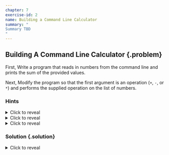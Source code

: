 ```yaml
---
chapter: 7
exercise-id: 2
name: Building a Command Line Calculator
summary: "
Summary TBD
"
---
```


## Building A Command Line Calculator {.problem}

First, Write a program that reads in numbers from the command line and prints
the sum of the provided values.

Next, Modify the program so that the first argument is an operation (`+`, `-`,
or `*`) and performs the supplied operation on the list of numbers.

### Hints
<div class="hints">

<details>
<summary>Click to reveal</summary>
<div class="details-body-outer">
<div class="details-body">
Remember that you can get the command line arguments with the `getArgs` function
from `System.Environment`. You can test programs that use `getArgs` in `ghci`
using the `withArgs` function. For example, let's write a function that prints
out all of the arguments passed in:

```haskell
printArgs :: IO ()
printArgs = getArgs >>= print
```

We can load this up in `ghci` and test it with `withArgs` by passing in a list
of the arguments that `getArgs` should return:

```haskell
λ withArgs ["hello", " ", "world"] printArgs
["hello"," ","world"]
```
</div>
</div>
</details>

<details>
<summary>Click to reveal</summary>
<div class="details-body-outer">
<div class="details-body">
You'll need to use `read` to convert the `String` values that `getArgs` returns
into numbers that you can add together.
</div>
</div>
</details>

<details>
<summary>Click to reveal</summary>
<div class="details-body-outer">
<div class="details-body">
You can pattern match while getting a value from an IO action in `do`
notation. For example, if you wanted to get the first argument, and the
remaining arguments, you can write:

```haskell
(first:rest) <- getArgs
```

Let's look at an example where we print out the first argument, then the
remaining arguments:

```haskell
printArgs :: IO ()
printArgs = do
  (first:rest) <- getArgs
  putStrLn $ "first: " <> first
  putStrLn $ "rest: " <> show rest
```

This works as long as we pass in at least one argument:

```haskell
λ withArgs ["first"] printArgs
first: first
rest: []

λ withArgs ["first", "second", "third"] printArgs
first: first
rest: ["second","third"]
```

But be careful! Like all pattern matching, this is partial and will fail if we
don't pass in any arguments:

```haskell
λ> withArgs [] printArgs
*** Exception: user error (Pattern match failure in 'do' block at ...)
```

</div>
</div>
</details>

</div>

### Solution {.solution}

<div class="solution">

<details>
<summary>Click to reveal</summary>

<div class="details-body-outer">
<div class="details-body">

This exercise asks us to solve two different problems: First, we'd like to add
up all of the numbers passed in as command line arguments, next we'd like to let
the user pick an operation other than addition. We'll take this solution in two
parts. First, let's work on simply adding up the numbers passed in as command
line arguments.

To do this, we'll need to:

  1. get the command line arguments
  2. conver them to numbers
  3. add the list of numbers
  4. print it out

There are a couple of ways to solve this. One choice we'll need to make is
whether we'd like to use `(>>=)` or `do` notation. Let's look at both options,
starting with `(>>=)`. We can write a short point-free implementation of this
function as a one-liner:

```haskell
runBind :: IO ()
runBind = getArgs >>= print . sum . map read
```

This is a fairly idiomatic way to write the function, but if you find point-free
code hard to read, we can refactor this a bit to add some intermediate bindings
that might make it more readable. First, we can factor out the pure code that
transforms the list of strings we get from `getArgs` into the sum that we want
to display:

```haskell
runBind :: IO ()
runBind = getArgs >>= print . sumInputs
  where
    sumInputs inputs = sum $ map read inputs
```

We're still composing `print` with `sumInputs` in this example. If you want to
go another step, we can add another binding for printing out the results of
summing the inputs:

```haskell
runBind :: IO ()
runBind = getArgs >>= showSum
  where
    sumInputs inputs = sum $ map read inputs
    showSum inputs = print $ sumInputs inputs
```

Alternatively, we can stop using `(>>=)` and, instead use `do` notation. Let's
take a look at a similar implementation built around `do`:

```haskell
runDo :: IO ()
runDo = do
  arguments <- getArgs
  let sumOfArgs = sum $ map read arguments
  print sumOfArgs
```

You'll notice in this example that `do` notation tends to encourage a somewhat
more explicit style of programming with more named bindings and less
composition. You can choose whichever style you prefer. For the next part of
this exercise, we'll stick `do` notation.

Building a version of our program that allows the user to select an operation
isn't much more difficult conceptually than supporting only addition, but the
code we need to write will be more complicated due to additional error
handling. Let's take a look at the program, and then walk through how it works:

```haskell
runCalculator :: IO ()
runCalculator = do
  args <- getArgs
  case args of
    [] -> putStrLn argsError
    [_] -> putStrLn argsError
    (op:numStrs) ->
      case getOperation op of
        Just f ->
          let nums = map read numStrs
          in print $ f nums
        Nothing -> putStrLn $ opError op
  where
    argsError =
      "Missing arg(s). Need an operator and at least 1 number"
    opError op =
      op <> " - Unrecognized Operator. Please use one of +,*,-,/"
    getOperation op =
      case op of
        "+" -> Just sum
        "*" -> Just product
        "-" -> Just $ foldl1 (-)
        "/" -> Just $ foldl1 div
        _ -> Nothing
```

In the earlier versions of our program, after getting the arguments we
immediately converted them to numbers, then added them up. Now, we need to deal
with a number of different error cases. The first thing we do in this version of
our program is to check the arguments to make sure that we have gotten at least
two arguments- one operator and at least one number. If we've gotten the right
number of arguments, then we need to check that the first argument is an
operator that we know how to handle. If it is, we return a function that applies
that operator to the remainder of our inputs. Otherwise, we return `Nothing`.

You'll notice that we're using the `foldl1` function for subtraction and
division. This is a useful helper function that behaves similarly to `foldl`,
but it uses the first element of the list as the starting accumulator value.

Once we know that we've got a valid operator, the last step is to convert the
remainder of our inputs to numbers, and then apply our operator. Let's load this
up in `ghci` and see how it works:

```haskell
-- Normal Operations
λ withArgs ["+", "1", "2", "3"] runCalculator
6
λ withArgs ["-", "5", "1", "1"] runCalculator
3
λ withArgs ["*", "2", "3", "5"] runCalculator
30
λ withArgs ["/", "1024", "2", "2", "2"] runCalculator
128

-- Insufficient Arguments
λ withArgs [] runCalculator
Missing arg(s). Need an operator and at least 1 number
λ withArgs ["+"] runCalculator
Missing arg(s). Need an operator and at least 1 number

-- Invalid operator
λ withArgs ["^", "2", "3"] runCalculator
^ - Unrecognized Operator. Please use one of +,*,-,/
```

Later on in the book, you'll learn some ways to handle errors more effectively,
and with less verbosity.

</div>
</div>
</details>

</div>
